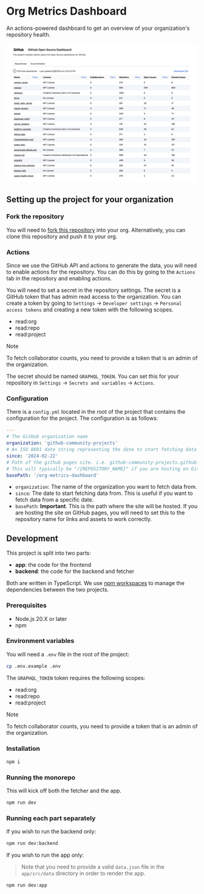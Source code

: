 # Org Metrics Dashboard

An actions-powered dashboard to get an overview of your organization's repository health.

[![Image preview](./assets/preview.png)](https://github-community-projects.github.io/org-metrics-dashboard)

## Setting up the project for your organization

### Fork the repository

You will need to [fork this repository](https://github.com/github-community-projects/org-metrics-dashboard/fork) into your org. Alternatively, you can clone this repository and push it to your org.

### Actions

Since we use the GitHub API and actions to generate the data, you will need to enable actions for the repository. You can do this by going to the `Actions` tab in the repository and enabling actions.

You will need to set a secret in the repository settings. The secret is a GitHub token that has admin read access to the organization. You can create a token by going to `Settings` -> `Developer settings` -> `Personal access tokens` and creating a new token with the following scopes.

- read:org
- read:repo
- read:project

> [!NOTE]
> To fetch collaborator counts, you need to provide a token that is an admin of the organization.

The secret should be named `GRAPHQL_TOKEN`. You can set this for your repository in `Settings` -> `Secrets and variables` -> `Actions`. 

### Configuration

There is a `config.yml` located in the root of the project that contains the configuration for the project. The configuration is as follows:

```yaml
---
# The GitHub organization name
organization: 'github-community-projects'
# An ISO 8601 date string representing the date to start fetching data from
since: '2024-02-22'
# Path of the github pages site. i.e. github-community-projects.github.io/org-metrics-dashboard
# This will typically be "/{REPOSITORY_NAME}" if you are hosting on GitHub pages
basePath: '/org-metrics-dashboard'
```

- `organization`: The name of the organization you want to fetch data from.
- `since`: The date to start fetching data from. This is useful if you want to fetch data from a specific date.
- `basePath`: **Important**. This is the path where the site will be hosted. If you are hosting the site on GitHub pages, you will need to set this to the repository name for links and assets to work correctly.

## Development

This project is split into two parts:

- **app**: the code for the frontend
- **backend**: the code for the backend and fetcher

Both are written in TypeScript. We use [npm workspaces](https://docs.npmjs.com/cli/v8/using-npm/workspaces) to manage the dependencies between the two projects.

### Prerequisites

- Node.js 20.X or later
- npm

### Environment variables

You will need a `.env` file in the root of the project:

```sh
cp .env.example .env
```

The `GRAPHQL_TOKEN` token requires the following scopes:

- read:org
- read:repo
- read:project

> [!NOTE]
> To fetch collaborator counts, you need to provide a token that is an admin of the organization.

### Installation

```sh
npm i
```

### Running the monorepo

This will kick off both the fetcher and the app.

```sh
npm run dev
```

### Running each part separately

If you wish to run the backend only:

```sh
npm run dev:backend
```

If you wish to run the app only:

> Note that you need to provide a valid `data.json` file in the `app/src/data` directory in order to render the app.

```sh
npm run dev:app
```
